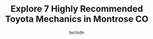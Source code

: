 ---
layout: ampstory
image: https://images.unsplash.com/photo-1629935643068-f5b616b00655?ixlib=rb-4.0.3&ixid=MnwxMjA3fDB8MHxwaG90by1wYWdlfHx8fGVufDB8fHx8&auto=format&fit=crop&w=640&h=853&q=80
author: techidn
featured: false
description: If youre in need of trustworthy and skilled Toyota Mechanic in Montrose CO, USA, youll be pleased to discover the 7 best Toyota Mechanic in town. Their expertise and commitment to customer
title: Explore 7 Highly Recommended Toyota Mechanics in Montrose CO
cover:
   title: Explore 7 Highly Recommended Toyota Mechanics in Montrose CO
   subtitle: Rickpate
   background: https://images.unsplash.com/photo-1629935643068-f5b616b00655?ixlib=rb-4.0.3&ixid=MnwxMjA3fDB8MHxwaG90by1wYWdlfHx8fGVufDB8fHx8&auto=format&fit=crop&w=640&h=853&q=80

pages: 
 - layout: thirds
   top: <h1>#1 Americas Auto & Tire</h1>
   bottom: "<p>I scheduled a same day appointment for an alignment, mount and balance of snow tires. These mechanics performed this service and also corrected an issue I was unaware of </p>"
   background: https://www.knot35.com/toplist/wp-content/uploads/2023/06/best-toyota-mechanic-1-in-montrose-co-1685834224.jpeg
   backgroundblur: true
 - layout: thirds
   top: <h1>#2 Scotts Montrose Auto Repair</h1>
   bottom: "<p>2000 E Main St, Montrose, CO 81401, United States</p>"
   background: https://www.knot35.com/toplist/wp-content/uploads/2023/06/best-toyota-mechanic-2-in-montrose-co-1685834225.png
   cta:
      link: https://www.knot35.com/toplist/explore-7-highly-recommended-toyota-mechanics-in-montrose-co/
      text: Explore 7 Highly Recommended Toyota Mechanics in Montrose CO
 - layout: thirds
   top: <h1>#3 Mohrs Automotive</h1>
   bottom: "<p>1141 N Townsend Ave, Montrose, CO 81401, United States</p>"
   background: https://www.knot35.com/toplist/wp-content/uploads/2023/06/best-toyota-mechanic-3-in-montrose-co-1685834227.jpeg
   cta:
      link: https://www.knot35.com/toplist/explore-7-highly-recommended-toyota-mechanics-in-montrose-co/
      text: Explore 7 Highly Recommended Toyota Mechanics in Montrose CO
 - layout: thirds
   top: <h1>#4 A&A Auto Customs Tires & Wheels, LLC</h1>
   bottom: "<p>530 N Townsend Ave, Montrose, CO 81401, United States</p>"
   background: https://images.unsplash.com/photo-1580610447943-1bfbef5efe07?ixlib=rb-4.0.3&ixid=MnwxMjA3fDB8MHxwaG90by1wYWdlfHx8fGVufDB8fHx8&auto=format&fit=crop&w=640&h=853&q=80
   cta:
      link: https://www.knot35.com/toplist/explore-7-highly-recommended-toyota-mechanics-in-montrose-co/
      text: Explore 7 Highly Recommended Toyota Mechanics in Montrose CO
 - layout: thirds
   top: <h1>#5 Walmart Auto Care Centers</h1>
   bottom: "<p>16750 S Townsend Ave, Montrose, CO 81401, United States</p>"
   background: https://images.unsplash.com/photo-1462556791646-c201b8241a94?ixlib=rb-4.0.3&ixid=MnwxMjA3fDB8MHxwaG90by1wYWdlfHx8fGVufDB8fHx8&auto=format&fit=crop&w=640&h=853&q=80
   cta:
      link: https://www.knot35.com/toplist/explore-7-highly-recommended-toyota-mechanics-in-montrose-co/
      text: Explore 7 Highly Recommended Toyota Mechanics in Montrose CO
 - layout: thirds
   top: <h1>#6 AATCO Transmission & Auto Repair</h1>
   bottom: "<p>2545 S Townsend Ave, Montrose, CO 81401, United States</p>"
   background: https://images.unsplash.com/photo-1547366785-564103df7e13?ixlib=rb-4.0.3&ixid=MnwxMjA3fDB8MHxwaG90by1wYWdlfHx8fGVufDB8fHx8&auto=format&fit=crop&w=640&h=853&q=80
   cta:
      link: https://www.knot35.com/toplist/explore-7-highly-recommended-toyota-mechanics-in-montrose-co/
      text: Explore 7 Highly Recommended Toyota Mechanics in Montrose CO
 - layout: thirds
   top: <h1>#7 Dads Automotive</h1>
   bottom: "<p>1210 N Townsend Ave, Montrose, CO 81401, United States</p>"
   background: https://images.unsplash.com/photo-1618005182384-a83a8bd57fbe?ixlib=rb-4.0.3&ixid=MnwxMjA3fDB8MHxwaG90by1wYWdlfHx8fGVufDB8fHx8&auto=format&fit=crop&w=640&h=853&q=80
   cta:
      link: https://www.knot35.com/toplist/explore-7-highly-recommended-toyota-mechanics-in-montrose-co/
      text: Explore 7 Highly Recommended Toyota Mechanics in Montrose CO
 - layout: thirds
   middle: Continue reading...
   background: https://images.unsplash.com/photo-1574169208507-84376144848b?ixlib=rb-4.0.3&ixid=MnwxMjA3fDB8MHxwaG90by1wYWdlfHx8fGVufDB8fHx8&auto=format&fit=crop&w=640&h=853&q=80
   cta:
      link: https://www.knot35.com/toplist/explore-7-highly-recommended-toyota-mechanics-in-montrose-co/
      text: Explore 7 Highly Recommended Toyota Mechanics in Montrose CO
      
---